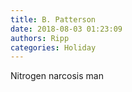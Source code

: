 ```yaml
---
title: B. Patterson
date: 2018-08-03 01:23:09
authors: Ripp
categories: Holiday
---
```


 Nitrogen narcosis man